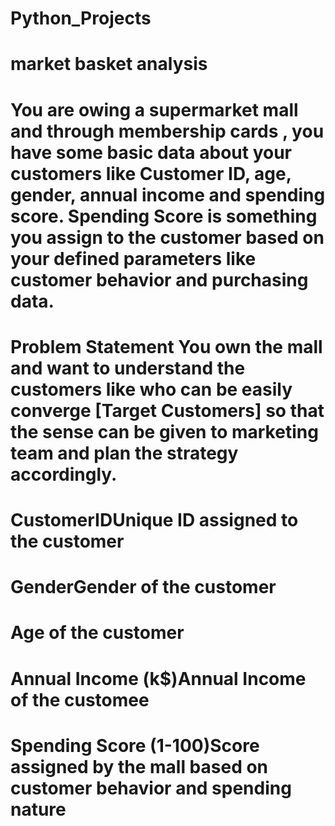# Python_Projects
# market basket analysis
# You are owing a supermarket mall and through membership cards , you have some basic data about your customers like Customer ID, age, gender, annual income and spending score. Spending Score is something you assign to the customer based on your defined parameters like customer behavior and purchasing data.
# Problem Statement You own the mall and want to understand the customers like who can be easily converge [Target Customers] so that the sense can be given to marketing team and plan the strategy accordingly.
# CustomerIDUnique ID assigned to the customer
# GenderGender of the customer
# Age of the customer
# Annual Income (k$)Annual Income of the customee
# Spending Score (1-100)Score assigned by the mall based on customer behavior and spending nature
